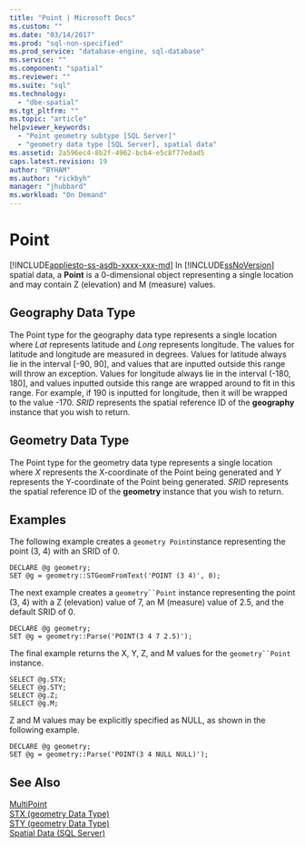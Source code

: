 ```yaml
---
title: "Point | Microsoft Docs"
ms.custom: ""
ms.date: "03/14/2017"
ms.prod: "sql-non-specified"
ms.prod_service: "database-engine, sql-database"
ms.service: ""
ms.component: "spatial"
ms.reviewer: ""
ms.suite: "sql"
ms.technology: 
  - "dbe-spatial"
ms.tgt_pltfrm: ""
ms.topic: "article"
helpviewer_keywords: 
  - "Point geometry subtype [SQL Server]"
  - "geometry data type [SQL Server], spatial data"
ms.assetid: 2a596ec4-8b2f-4962-bcb4-e5c8f77edad5
caps.latest.revision: 19
author: "BYHAM"
ms.author: "rickbyh"
manager: "jhubbard"
ms.workload: "On Demand"
---
```

# Point
[!INCLUDE[appliesto-ss-asdb-xxxx-xxx-md](../../includes/appliesto-ss-asdb-xxxx-xxx-md.md)]
  In [!INCLUDE[ssNoVersion](../../includes/ssnoversion-md.md)] spatial data, a **Point** is a 0-dimensional object representing a single location and may contain Z (elevation) and M (measure) values.  
  
## Geography Data Type  
 The Point type for the geography data type represents a single location where *Lat* represents latitude and *Long* represents longitude. The values for latitude and longitude are measured in degrees. Values for latitude always lie in the interval [-90, 90], and values that are inputted outside this range will throw an exception. Values for longitude always lie in the interval (-180, 180], and values inputted outside this range are wrapped around to fit in this range. For example, if 190 is inputted for longitude, then it will be wrapped to the value -170. *SRID* represents the spatial reference ID of the **geography** instance that you wish to return.  
  
## Geometry Data Type  
 The Point type for the geometry data type represents a single location where *X* represents the X-coordinate of the Point being generated and *Y* represents the Y-coordinate of the Point being generated. *SRID* represents the spatial reference ID of the **geometry** instance that you wish to return.  
  
## Examples  
 The following example creates a `geometry Point`instance representing the point (3, 4) with an SRID of 0.  
  
```  
DECLARE @g geometry;  
SET @g = geometry::STGeomFromText('POINT (3 4)', 0);  
```  
  
 The next example creates a `geometry``Point` instance representing the point (3, 4) with a Z (elevation) value of 7, an M (measure) value of 2.5, and the default SRID of 0.  
  
```  
DECLARE @g geometry;  
SET @g = geometry::Parse('POINT(3 4 7 2.5)');  
```  
  
 The final example returns the X, Y, Z, and M values for the `geometry``Point` instance.  
  
```  
SELECT @g.STX;  
SELECT @g.STY;  
SELECT @g.Z;  
SELECT @g.M;  
```  
  
 Z and M values may be explicitly specified as NULL, as shown in the following example.  
  
```  
DECLARE @g geometry;  
SET @g = geometry::Parse('POINT(3 4 NULL NULL)');  
```  
  
## See Also  
 [MultiPoint](../../relational-databases/spatial/multipoint.md)   
 [STX &#40;geometry Data Type&#41;](../../t-sql/spatial-geometry/stx-geometry-data-type.md)   
 [STY &#40;geometry Data Type&#41;](../../t-sql/spatial-geometry/sty-geometry-data-type.md)   
 [Spatial Data &#40;SQL Server&#41;](../../relational-databases/spatial/spatial-data-sql-server.md)  
  
  

